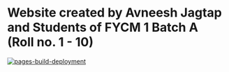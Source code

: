 # Website created by Avneesh Jagtap and Students of FYCM 1 Batch A (Roll no. 1 - 10)

[![pages-build-deployment](https://github.com/fycmmicroproject/fycmmicroproject.github.io/actions/workflows/pages/pages-build-deployment/badge.svg)](https://github.com/fycmmicroproject/fycmmicroproject.github.io/actions/workflows/pages/pages-build-deployment)
